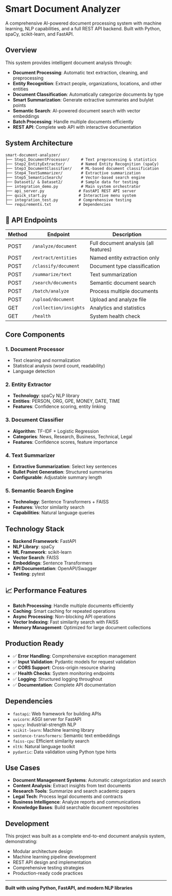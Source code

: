 # Smart Document Analyzer

A comprehensive AI-powered document processing system with machine learning, NLP capabilities, and a full REST API backend. Built with Python, spaCy, scikit-learn, and FastAPI.

## Overview

This system provides intelligent document analysis through:

- **Document Processing**: Automatic text extraction, cleaning, and preprocessing
- **Entity Recognition**: Extract people, organizations, locations, and other entities
- **Document Classification**: Automatically categorize documents by type
- **Smart Summarization**: Generate extractive summaries and bulylet points
- **Semantic Search**: AI-powered document search with vector embeddings
- **Batch Processing**: Handle multiple documents efficiently
- **REST API**: Complete web API with interactive documentation

## System Architecture

```
smart-document-analyzer/
├── Step1_DocumentProcessor/     # Text preprocessing & statistics
├── Step2_EntityExtractor/       # Named Entity Recognition (spaCy)
├── Step3_DocumentClassifier/    # ML-based document classification
├── Step4_TextSummarizer/        # Extractive summarization
├── Step5_SemanticSearch/        # Vector-based search engine
├── Dataset1/ & Dataset2/        # Sample data for testing
├── integration_demo.py          # Main system orchestrator
├── api_server.py               # FastAPI REST API server
├── quick_start.py              # Interactive menu system
├── integration_test.py         # Comprehensive testing
└── requirements.txt            # Dependencies
```

## 🔧 API Endpoints

| Method | Endpoint | Description |
|--------|----------|-------------|
| POST | `/analyze/document` | Full document analysis (all features) |
| POST | `/extract/entities` | Named entity extraction only |
| POST | `/classify/document` | Document type classification |
| POST | `/summarize/text` | Text summarization |
| POST | `/search/documents` | Semantic document search |
| POST | `/batch/analyze` | Process multiple documents |
| POST | `/upload/document` | Upload and analyze file |
| GET | `/collection/insights` | Analytics and statistics |
| GET | `/health` | System health check |

##  Core Components

### 1. Document Processor
- Text cleaning and normalization
- Statistical analysis (word count, readability)
- Language detection

### 2. Entity Extractor
- **Technology**: spaCy NLP library
- **Entities**: PERSON, ORG, GPE, MONEY, DATE, TIME
- **Features**: Confidence scoring, entity linking

### 3. Document Classifier
- **Algorithm**: TF-IDF + Logistic Regression
- **Categories**: News, Research, Business, Technical, Legal
- **Features**: Confidence scores, feature importance

### 4. Text Summarizer
- **Extractive Summarization**: Select key sentences
- **Bullet Point Generation**: Structured summaries
- **Configurable**: Adjustable summary length

### 5. Semantic Search Engine
- **Technology**: Sentence Transformers + FAISS
- **Features**: Vector similarity search
- **Capabilities**: Natural language queries

##  Technology Stack

- **Backend Framework**: FastAPI
- **NLP Library**: spaCy
- **ML Framework**: scikit-learn
- **Vector Search**: FAISS
- **Embeddings**: Sentence Transformers
- **API Documentation**: OpenAPI/Swagger
- **Testing**: pytest

## 📈 Performance Features

- **Batch Processing**: Handle multiple documents efficiently
- **Caching**: Smart caching for repeated operations
- **Async Processing**: Non-blocking API operations
- **Vector Indexing**: Fast similarity search with FAISS
- **Memory Management**: Optimized for large document collections

## Production Ready

- ✅ **Error Handling**: Comprehensive exception management
- ✅ **Input Validation**: Pydantic models for request validation
- ✅ **CORS Support**: Cross-origin resource sharing
- ✅ **Health Checks**: System monitoring endpoints
- ✅ **Logging**: Structured logging throughout
- ✅ **Documentation**: Complete API documentation

## Dependencies

- `fastapi`: Web framework for building APIs
- `uvicorn`: ASGI server for FastAPI
- `spacy`: Industrial-strength NLP
- `scikit-learn`: Machine learning library
- `sentence-transformers`: Semantic text embeddings
- `faiss-cpu`: Efficient similarity search
- `nltk`: Natural language toolkit
- `pydantic`: Data validation using Python type hints

## Use Cases

- **Document Management Systems**: Automatic categorization and search
- **Content Analysis**: Extract insights from text documents
- **Research Tools**: Summarize and search academic papers
- **Legal Tech**: Process legal documents and contracts
- **Business Intelligence**: Analyze reports and communications
- **Knowledge Bases**: Build searchable document repositories

##  Development

This project was built as a complete end-to-end document analysis system, demonstrating:
- Modular architecture design
- Machine learning pipeline development
- REST API design and implementation
- Comprehensive testing strategies
- Production-ready code practices

---

**Built with  using Python, FastAPI, and modern NLP libraries**
